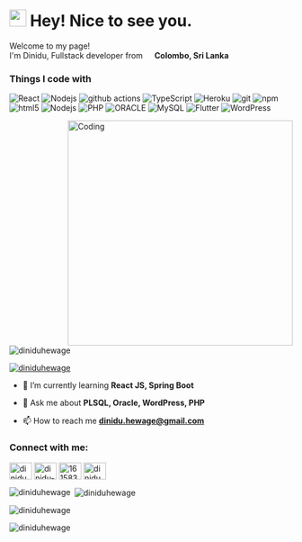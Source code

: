 <h1><img src="https://emojis.slackmojis.com/emojis/images/1531849430/4246/blob-sunglasses.gif?1531849430" width="30"/> Hey! Nice to see you.</h1>


<p>Welcome to my page! </br> I'm Dinidu, Fullstack developer from <img src="https://cdn2.iconfinder.com/data/icons/flags-68/48/Sri_Lanka-512.png" width="13"/> <b>Colombo, Sri Lanka</b> </p>
<h3>Things I code with</h3>

<p>
  <img alt="React" src="https://img.shields.io/badge/-React-45b8d8?style=flat-square&logo=react&logoColor=white" />
  <img alt="Nodejs" src="https://img.shields.io/badge/-SpringBoot-6DB33F?style=flat-square&logo=Spring&logoColor=white" />
  <img alt="github actions" src="https://img.shields.io/badge/-Github_Actions-2088FF?style=flat-square&logo=github-actions&logoColor=white" />
  <img alt="TypeScript" src="https://img.shields.io/badge/-TypeScript-007ACC?style=flat-square&logo=typescript&logoColor=white" />
  <img alt="Heroku" src="https://img.shields.io/badge/-Heroku-430098?style=flat-square&logo=heroku&logoColor=white" />
  <img alt="git" src="https://img.shields.io/badge/-Git-F05032?style=flat-square&logo=git&logoColor=white" />
  <img alt="npm" src="https://img.shields.io/badge/-NPM-CB3837?style=flat-square&logo=npm&logoColor=white" />
  <img alt="html5" src="https://img.shields.io/badge/-HTML5-E34F26?style=flat-square&logo=html5&logoColor=white" />  
  <img alt="Nodejs" src="https://img.shields.io/badge/-Nodejs-43853d?style=flat-square&logo=Node.js&logoColor=white" />
  <img alt="PHP" src="https://img.shields.io/badge/-PHP-7377AD?style=flat-square&logo=php&logoColor=white" />
  <img alt="ORACLE" src="https://img.shields.io/badge/-ORACLE-E32124?style=flat-square&logo=oracle&logoColor=white" />
  <img alt="MySQL" src="https://img.shields.io/badge/-MySQL-005E86?style=flat-square&logo=mysql&logoColor=white" />
  <img alt="Flutter" src="https://img.shields.io/badge/-Flutter-5BC2F0?style=flat-square&logo=flutter&logoColor=white" />
  <img alt="WordPress" src="https://img.shields.io/badge/-WordPress-3858E9?style=flat-square&logo=wordpress&logoColor=white" />
</p>

<img align="right" alt="Coding" width="400" src="https://cdn.dribbble.com/users/1162077/screenshots/3848914/media/7ed7d5ca074b48b328150e5a231e8d1f.gif"/>

<p align="left"> <img src="https://komarev.com/ghpvc/?username=diniduhewage&label=Profile%20views&color=0e75b6&style=flat" alt="diniduhewage" /> </p>

<p align="left"> <a href="https://twitter.com/diniduhewage" target="blank"><img src="https://img.shields.io/twitter/follow/diniduhewage?logo=twitter&style=for-the-badge" alt="diniduhewage" /></a> </p>

- 🌱 I’m currently learning **React JS, Spring Boot**

- 💬 Ask me about **PLSQL, Oracle, WordPress, PHP**

- 📫 How to reach me **dinidu.hewage@gmail.com**

<h3 align="left">Connect with me:</h3>
<p align="left">
<a href="https://twitter.com/diniduhewage" target="blank"><img align="center" src="https://raw.githubusercontent.com/rahuldkjain/github-profile-readme-generator/master/src/images/icons/Social/twitter.svg" alt="diniduhewage" height="30" width="40" /></a>
<a href="https://linkedin.com/in/dinidu-hewage-78386048" target="blank"><img align="center" src="https://raw.githubusercontent.com/rahuldkjain/github-profile-readme-generator/master/src/images/icons/Social/linked-in-alt.svg" alt="dinidu-hewage-78386048" height="30" width="40" /></a>
<a href="https://stackoverflow.com/users/1615830/dinidu-hewage" target="blank"><img align="center" src="https://raw.githubusercontent.com/rahuldkjain/github-profile-readme-generator/master/src/images/icons/Social/stack-overflow.svg" alt="1615830/dinidu-hewage" height="30" width="40" /></a>
<a href="https://instagram.com/diniduhewage" target="blank"><img align="center" src="https://raw.githubusercontent.com/rahuldkjain/github-profile-readme-generator/master/src/images/icons/Social/instagram.svg" alt="diniduhewage" height="30" width="40" /></a>
</p>

<p><img align="left" src="https://github-readme-stats.vercel.app/api/top-langs?username=diniduhewage&show_icons=true&locale=en&layout=compact" alt="diniduhewage" /></p>

<p>&nbsp;<img align="center" src="https://github-readme-stats.vercel.app/api?username=diniduhewage&show_icons=true&locale=en" alt="diniduhewage" /></p>

<p><img align="center" src="https://github-readme-streak-stats.herokuapp.com/?user=diniduhewage&" alt="diniduhewage" /></p>
<p><img align="center" src="https://streak-stats.demolab.com?user=diniduhewage&theme=gruvbox&hide_border=true" alt="diniduhewage" /></p>

